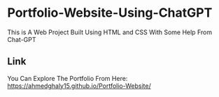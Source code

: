 # Portfolio-Website-Using-ChatGPT
This is A Web Project Built Using HTML and CSS With Some Help From Chat-GPT

## Link
You Can Explore The Portfolio From Here: 
https://ahmedghaly15.github.io/Portfolio-Website/
